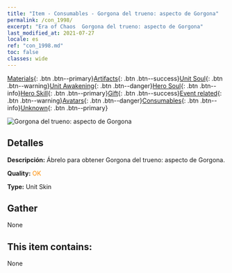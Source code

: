 ```yaml
---
title: "Item - Consumables - Gorgona del trueno: aspecto de Gorgona"
permalink: /con_1998/
excerpt: "Era of Chaos  Gorgona del trueno: aspecto de Gorgona"
last_modified_at: 2021-07-27
locale: es
ref: "con_1998.md"
toc: false
classes: wide
---
```

 [Materials](/ItemsES/){: .btn .btn--primary}[Artifacts](/ItemsES/Artifacts/){: .btn .btn--success}[Unit Soul](/ItemsES/UnitSoul/){: .btn .btn--warning}[Unit Awakening](/ItemsES/UnitAwakening/){: .btn .btn--danger}[Hero Soul](/ItemsES/HeroSoul/){: .btn .btn--info}[Hero Skill](/ItemsES/HeroSkill/){: .btn .btn--primary}[Gift](/ItemsES/Gift/){: .btn .btn--success}[Event related](/ItemsES/Events/){: .btn .btn--warning}[Avatars](/ItemsES/Avatars/){: .btn .btn--danger}[Consumables](/ItemsES/Consumables/){: .btn .btn--info}[Unknown](/ItemsES/Unknown/){: .btn .btn--primary}

 ![Gorgona del trueno: aspecto de Gorgona](/images/u/ti_manniupifu.jpg)

## Detalles
 **Descripción:** Ábrelo para obtener Gorgona del trueno: aspecto de Gorgona.

 **Quality:** <span style="color: #FF8C00">OK</span>

 **Type:** Unit Skin

## Gather

  None

## This item contains:

  None

